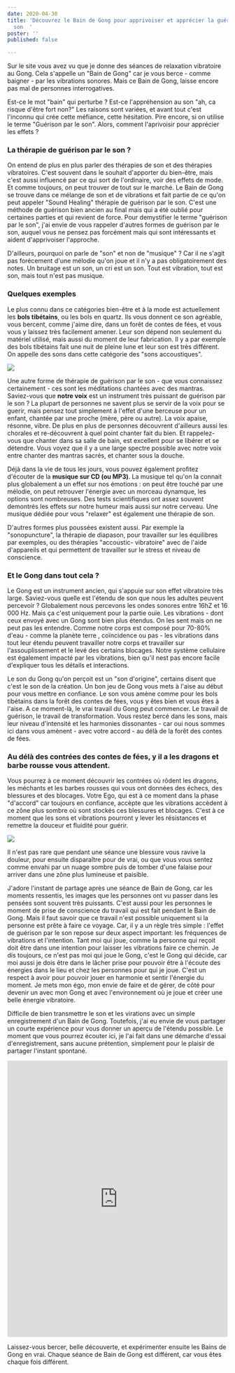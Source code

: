 ```yaml
---
date: 2020-04-30
title: 'Découvrez le Bain de Gong pour apprivoiser et apprécier la guérison par le
  son  '
poster: ''
published: false

---
```

Sur le site vous avez vu que je donne des séances de relaxation vibratoire au Gong. Cela s'appelle un "Bain de Gong" car je vous berce - comme baigner - par les vibrations sonores. Mais ce Bain de Gong, laisse encore pas mal de personnes interrogatives.

Est-ce le mot "bain" qui perturbe ? Est-ce l'appréhension au son "ah, ca risque d'être fort non?" Les raisons sont variées, et avant tout c'est l'inconnu qui crée cette méfiance, cette hésitation. Pire encore, si on utilise le terme "Guérison par le son". Alors, comment l'aprivoisir pour apprécier les effets ?

### La thérapie de guérison par le son ?

On entend de plus en plus parler des thérapies de son et des thérapies vibratoires. C'est souvent dans le souhait d'apporter du bien-être, mais c'est aussi influencé par ce qui sort de l'ordinaire, voir des effets de mode. Et comme toujours, on peut trouver de tout sur le marché. Le Bain de Gong se trouve dans ce mélange de son et de vibrations et fait partie de ce qu'on peut appeler "Sound Healing" thérapie de guérison par le son. C'est une méthode de guérison bien ancien au final mais qui a été oublié pour certaines parties et qui revient de force. Pour demystifier le terme "guérison par le son", j'ai envie de vous rappeler d'autres formes de guérison par le son, auquel vous ne pensez pas forcément mais qui sont intéressants et aident d'apprivoiser l'approche.

D'ailleurs, pourquoi on parle de "son" et non de "musique" ? Car il ne s'agit pas forécement d'une mélodie qu'on joue et il n'y a pas obligatoirement des notes. Un bruitage est un son, un cri est un son. Tout est vibration, tout est son, mais tout n'est pas musique.

### Quelques exemples

Le plus connu dans ce catégories bien-être et à la mode est actuellement les **bols tibétains**, ou les bols en quartz. Ils vous donnent ce son agréable, vous bercent, comme j'aime dire, dans un forêt de contes de fées, et vous vous y laissez très facilement amener. Leur son dépend non seulement du matériel utilisé, mais aussi du moment de leur fabrication. Il y a par exemple des bols tibétains fait une nuit de pleine lune et leur son est très différent. On appelle des sons dans cette catégorie des "sons accoustiques".

![](/images/Canva_Fairy_forest.jpg)

Une autre forme de thérapie de guérison par le son - que vous connaissez certainement - ces sont les méditations chantées avec des mantras. Saviez-vous que **notre voix** est un instrument très puissant de guérison par le son ? La plupart de personnes ne savent plus se servir de la voix pour se guerir, mais pensez tout simplement à l'effet d'une berceuse pour un enfant, chantée par une proche (mère, père ou autre). La voix apaise, résonne, vibre. De plus en plus de personnes découvrent d'ailleurs aussi les chorales et re-découvrent à quel point chanter fait du bien. Et rappelez-vous que chanter dans sa salle de bain, est excellent pour se libérer et se détendre. Vous voyez que il y a une large spectre possible avec notre voix entre chanter des mantras sacrés, et chanter sous la douche.

Déjà dans la vie de tous les jours, vous pouvez également profitez d'écouter de la **musique sur CD (ou MP3)**. La musique tel qu'on la connait plus globalement a un effet sur nos émotions : on peut être touché par une mélodie, on peut retrouver l'énergie avec un morceau dynamque, les options sont nombreuses. Des tests scientifiques ont assez souvent demontrés les effets sur notre humeur mais aussi sur notre cerveau. Une musique dédiée pour vous "relaxer" est également une thérapie de son.

D'autres formes plus poussées existent aussi. Par exemple la "sonopuncture", la thérapie de diapason, pour travailler sur les équilibres par exemples, ou des thérapies "accoustic- vibratoire" avec de l'aide d'appareils et qui permettent de travailler sur le stress et niveau de conscience.

### Et le Gong dans tout cela ?

Le Gong est un instrument ancien, qui s'appuie sur son effet vibratoire très large. Saviez-vous quelle est l'étendu de son que nous les adultes peuvent percevoir ? Globalement nous percevons les ondes sonores entre 16hZ et 16 000 Hz. Mais ça c'est uniquement pour la partie ouïe. Les vibrations - dont ceux envoyé avec un Gong sont bien plus étendus. On les sent mais on ne peut pas les entendre.  Comme notre corps est composé pour 70-80% d'eau  - comme la planète terre , coïncidence ou pas - les vibrations dans tout leur étendu peuvent travailler notre corps et travailler sur l'assouplissement et le levé des certains blocages. Notre système cellulaire est également impacté par les vibrations, bien qu'il nest pas encore facile d'expliquer tous les détails et interactions.

Le son du Gong qu'on perçoit est un "son d'origine", certains disent que c'est le son de la création. Un bon jeu de Gong vous mets à l'aise au début pour vous mettre en confiance. Le son vous amène comme pour les bols tibétains dans la forêt des contes de fées, vous y êtes bien et vous êtes à l'aise. A ce moment-là, le vrai travail du Gong peut commencer. Le travail de guérison, le travail de transformation. Vous restez bercé dans les sons, mais leur niveau d'intensité et les harmonies dissonantes  - car oui nous sommes ici dans vous amènent  - avec votre accord - au délà de la forêt des contes de fées.

### Au délà des contrées des contes de fées, y il a les dragons et barbe rousse vous attendent.

Vous pourrez à ce moment découvrir les contrées où rôdent les dragons, les méchants et les barbes rousses qui vous ont données des échecs, des blessures et des blocages. Votre Ego, qui est à ce moment dans la phase "d'accord" car toujours en confiance, accèpte que les vibrations accèdent à ce zône plus sombre où sont stockés ces blessures et blocages. C'est à ce moment que les sons et vibrations pourront y  lever les résistances et remettre la douceur et fluidité pour guérir.

![](/images/Canva_Mountain_During_Cloudy_Sky.jpg)

Il n'est pas rare que pendant une séance une blessure vous ravive la douleur, pour ensuite disparaître pour de vrai, ou que vous vous sentez comme envahi par un nuage sombre puis de tomber d'une falaise pour arriver dans une zône plus lumineuse et paisible.

J'adore l'instant de partage après une séance de Bain de Gong, car les moments ressentis, les images que les personnes ont vu passer dans les pensées sont souvent très puissants. C'est aussi pour les personnes le moment de prise de conscience du travail qui est fait pendant le Bain de Gong. Mais il faut savoir que ce travail n'est possible uniquement si la personne est prête à faire ce voyage. Car, il y a un règle très simple : l'effet de guérison par le son repose sur deux aspect important: les fréquences de vibrations et l'intention. Tant moi qui joue, comme la personne qui reçoit doit être dans une intention pour laisser les vibrations faire ce chemin. Je dis toujours, ce n'est pas moi qui joue le Gong, c'est le Gong qui décide, car moi aussi je dois être dans le lâcher prise pour pouvoir être à l'écoute des énergies dans le lieu et chez les personnes pour qui je joue. C'est un respect à avoir pour pouvoir jouer en harmonie et sentir l'énergie du moment. Je mets mon égo, mon envie de faire et de gérer, de côté pour devenir un avec mon Gong et avec l'environnement où je joue et créer une belle énergie vibratoire.

Difficile de bien transmettre  le son et les virations avec un simple enregistrement d'un Bain de Gong. Toutefois, j'ai eu envie de vous partager un courte expérience pour vous donner un aperçu de l'étendu possible. Le moment que vous pourrez écouter ici, je l'ai fait dans une démarche d'essai d'enregistrement, sans aucune prétention, simplement pour le plaisir de partager l'instant spontané.

<iframe width="1120" height="630" style="max-width: 100%" src="https://www.youtube.com/embed/lcABQNErvXc" frameborder="0" allow="accelerometer; autoplay; encrypted-media; gyroscope; picture-in-picture" allowfullscreen></iframe>

Laissez-vous bercer, belle découverte, et expérimenter ensuite les Bains de Gong en vrai. Chaque séance de Bain de Gong est différent, car vous êtes chaque fois différent.